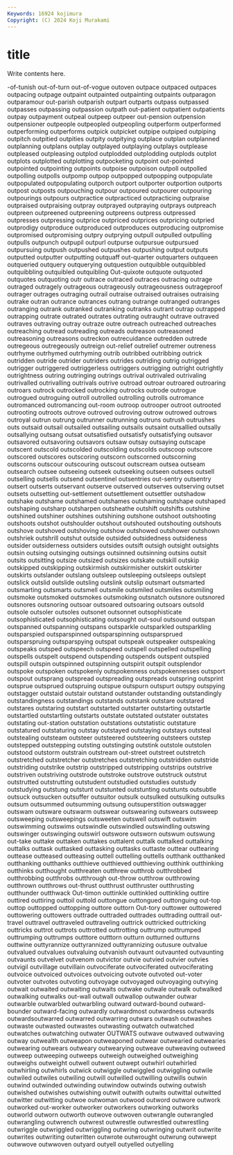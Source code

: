 ```yaml
---
Keywords: 16924 kojimura
Copyright: (C) 2024 Koji Murakami
---
```


# title

Write contents here.



-of-tunish out-of-turn out-of-vogue outoven outpace outpaced outpaces
outpacing outpage outpaint outpainted outpainting outpaints outparagon outparamour out-parish outparish
outpart outparts outpass outpassed outpasses outpassing outpassion outpath out-patient outpatient
outpatients outpay outpayment outpeal outpeep outpeer out-pension outpension outpensioner outpeople
outpeopled outpeopling outperform outperformed outperforming outperforms outpick outpicket outpipe outpiped
outpiping outpitch outpitied outpities outpity outpitying outplace outplan outplanned outplanning
outplans outplay outplayed outplaying outplays outplease outpleased outpleasing outplod outplodded
outplodding outplods outplot outplots outplotted outplotting outpocketing outpoint out-pointed outpointed
outpointing outpoints outpoise outpoison outpoll outpolled outpolling outpolls outpomp outpop
outpopped outpopping outpopulate outpopulated outpopulating outporch outport outporter outportion outports
outpost outposts outpouching outpour outpoured outpourer outpouring outpourings outpours outpractice
outpracticed outpracticing outpraise outpraised outpraising outpray outprayed outpraying outprays outpreach
outpreen outpreened outpreening outpreens outpress outpressed outpresses outpressing outprice outpriced
outprices outpricing outpried outprodigy outproduce outproduced outproduces outproducing outpromise outpromised
outpromising outpry outprying outpull outpulled outpulling outpulls outpunch outpupil outpurl
outpurse outpursue outpursued outpursuing outpush outpushed outpushes outpushing output outputs
outputted outputter outputting outquaff out-quarter outquarters outqueen outqueried outquery outquerying
outquestion outquibble outquibbled outquibbling outquibled outquibling Out-quixote outquote outquoted outquotes
outquoting outr outrace outraced outraces outracing outrage outraged outragely outrageous
outrageously outrageousness outrageproof outrager outrages outraging outrail outraise outraised outraises
outraising outrake outran outrance outrances outrang outrange outranged outranges outranging
outrank outranked outranking outranks outrant outrap outrapped outrapping outrate outrated
outrates outrating outraught outrave outraved outraves outraving outray outraze outre
outreach outreached outreaches outreaching outread outreading outreads outreason outreasoned outreasoning
outreasons outreckon outrecuidance outredden outrede outregeous outregeously outreign out-relief outrelief
outremer outreness outrhyme outrhymed outrhyming outrib outribbed outribbing outrick outridden
outride outrider outriders outrides outriding outrig outrigged outrigger outriggered outriggerless
outriggers outrigging outright outrightly outrightness outring outringing outrings outrival outrivaled
outrivaling outrivalled outrivalling outrivals outrive outroad outroar outroared outroaring outroars
outrock outrocked outrocking outrocks outrode outrogue outrogued outroguing outroll outrolled
outrolling outrolls outromance outromanced outromancing out-room outroop outrooper outroot outrooted
outrooting outroots outrove outroved outroving outrow outrowed outrows outroyal outrun
outrung outrunner outrunning outruns outrush outrushes outs outsaid outsail outsailed
outsailing outsails outsaint outsallied outsally outsallying outsang outsat outsatisfied outsatisfy
outsatisfying outsavor outsavored outsavoring outsavors outsaw outsay outsaying outscape outscent
outscold outscolded outscolding outscolds outscoop outscore outscored outscores outscoring outscorn
outscorned outscorning outscorns outscour outscouring outscout outscream outsea outseam outsearch
outsee outseeing outseek outseeking outseen outsees outsell outselling outsells outsend
outsentinel outsentries out-sentry outsentry outsert outserts outservant outserve outserved outserves
outserving outset outsets outsetting out-settlement outsettlement outsettler outshadow outshake outshame
outshamed outshames outshaming outshape outshaped outshaping outsharp outsharpen outsheathe outshift
outshifts outshine outshined outshiner outshines outshining outshone outshoot outshooting outshoots
outshot outshoulder outshout outshouted outshouting outshouts outshove outshoved outshoving outshow
outshowed outshower outshown outshriek outshrill outshut outside outsided outsidedness outsideness
outsider outsiderness outsiders outsides outsift outsigh outsight outsights outsin outsing
outsinging outsings outsinned outsinning outsins outsit outsits outsitting outsize outsized
outsizes outskate outskill outskip outskipped outskipping outskirmish outskirmisher outskirt outskirter
outskirts outslander outslang outsleep outsleeping outsleeps outslept outslick outslid outslide
outsling outslink outslip outsmart outsmarted outsmarting outsmarts outsmell outsmile outsmiled
outsmiles outsmiling outsmoke outsmoked outsmokes outsmoking outsnatch outsnore outsnored outsnores
outsnoring outsoar outsoared outsoaring outsoars outsold outsole outsoler outsoles outsonet
outsonnet outsophisticate outsophisticated outsophisticating outsought out-soul outsound outspan outspanned outspanning
outspans outsparkle outsparkled outsparkling outsparspied outsparspinned outsparspinning outsparsprued outsparspruing outsparspying
outspat outspeak outspeaker outspeaking outspeaks outsped outspeech outspeed outspell outspelled
outspelling outspells outspelt outspend outspending outspends outspent outspied outspill outspin
outspinned outspinning outspirit outspit outsplendor outspoke outspoken outspokenly outspokenness outspokennesses
outsport outspout outsprang outspread outspreading outspreads outspring outsprint outsprue outsprued
outspruing outspue outspurn outspurt outspy outspying outstagger outstaid outstair outstand
outstander outstanding outstandingly outstandingness outstandings outstands outstank outstare outstared outstares
outstaring outstart outstarted outstarter outstarting outstartle outstartled outstartling outstarts outstate
outstated outstater outstates outstating out-station outstation outstations outstatistic outstature outstatured
outstaturing outstay outstayed outstaying outstays outsteal outstealing outsteam outsteer outsteered
outsteering outsteers outstep outstepped outstepping outsting outstinging outstink outstole outstolen
outstood outstorm outstrain outstream out-street outstreet outstretch outstretched outstretcher outstretches
outstretching outstridden outstride outstriding outstrike outstrip outstripped outstripping outstrips outstrive
outstriven outstriving outstrode outstroke outstrove outstruck outstrut outstrutted outstrutting outstudent
outstudied outstudies outstudy outstudying outstung outstunt outstunted outstunting outstunts outsubtle
outsuck outsucken outsuffer outsuitor outsulk outsulked outsulking outsulks outsum outsummed
outsumming outsung outsuperstition outswagger outswam outsware outswarm outswear outswearing outswears
outsweep outsweeping outsweepings outsweeten outswell outswift outswim outswimming outswims outswindle
outswindled outswindling outswing outswinger outswinging outswirl outswore outsworn outswum outswung
out-take outtake outtaken outtakes outtalent outtalk outtalked outtalking outtalks outtask
outtasked outtasking outtasks outtaste outtear outtearing outtease outteased outteasing outtell
outtelling outtells outthank outthanked outthanking outthanks outthieve outthieved outthieving outthink
outthinking outthinks outthought outthreaten outthrew outthrob outthrobbed outthrobbing outthrobs outthrough
out-throw outthrow outthrowing outthrown outthrows out-thrust outthrust outthruster outthrusting outthunder
outthwack Out-timon outtinkle outtinkled outtinkling outtire outtired outtiring outtoil outtold
outtongue outtongued outtonguing out-top outtop outtopped outtopping outtore outtorn Out-tory
outtower outtowered outtowering outtowers outtrade outtraded outtrades outtrading outtrail out-travel
outtravel outtraveled outtraveling outtrick outtricked outtricking outtricks outtrot outtrots outtrotted
outtrotting outtrump outtrumped outtrumping outtrumps outttore outttorn outturn outturned outturns
outtwine outtyrannize outtyrannized outtyrannizing outusure outvalue outvalued outvalues outvaluing outvanish
outvaunt outvaunted outvaunting outvaunts outvelvet outvenom outvictor outvie outvied outvier
outvies outvigil outvillage outvillain outvociferate outvociferated outvociferating outvoice outvoiced outvoices
outvoicing outvote outvoted out-voter outvoter outvotes outvoting outvoyage outvoyaged outvoyaging
outvying outwait outwaited outwaiting outwaits outwake outwale outwalk outwalked outwalking
outwalks out-wall outwall outwallop outwander outwar outwarble outwarbled outwarbling outward
outward-bound outward-bounder outward-facing outwardly outwardmost outwardness outwards outwardsoutwarred outwarred outwarring
outwars outwash outwashes outwaste outwasted outwastes outwasting outwatch outwatched outwatches
outwatching outwater OUTWATS outwave outwaved outwaving outway outwealth outweapon outweaponed
outwear outwearied outwearies outwearing outwears outweary outwearying outweave outweaving outweed
outweep outweeping outweeps outweigh outweighed outweighing outweighs outweight outwell outwent
outwept outwhirl outwhirled outwhirling outwhirls outwick outwiggle outwiggled outwiggling outwile
outwiled outwiles outwiling outwill outwilled outwilling outwills outwin outwind outwinded
outwinding outwindow outwinds outwing outwish outwished outwishes outwishing outwit outwith
outwits outwittal outwitted outwitter outwitting outwoe outwoman outwood outword outwore
outwork outworked out-worker outworker outworkers outworking outworks outworld outworn outworth
outwove outwoven outwrangle outwrangled outwrangling outwrench outwrest outwrestle outwrestled outwrestling
outwriggle outwriggled outwriggling outwring outwringing outwrit outwrite outwrites outwriting outwritten
outwrote outwrought outwrung outwwept outwwove outwwoven outyard outyell outyelled outyelling
